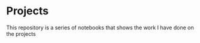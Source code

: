 # Projects
This repository is a series of notebooks that shows the work I have done on the projects

